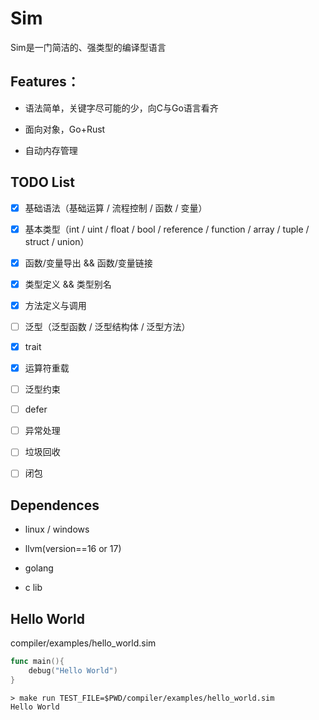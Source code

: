 # Sim

Sim是一门简洁的、强类型的编译型语言

## Features：

+ 语法简单，关键字尽可能的少，向C与Go语言看齐

+ 面向对象，Go+Rust

+ 自动内存管理

## TODO List

+ [x] 基础语法（基础运算 / 流程控制 / 函数 / 变量）

+ [x] 基本类型（int / uint / float / bool / reference / function / array / tuple / struct / union）

+ [x] 函数/变量导出 && 函数/变量链接

+ [x] 类型定义 && 类型别名

+ [x] 方法定义与调用

+ [ ] 泛型（泛型函数 / 泛型结构体 / 泛型方法）

+ [x] trait

+ [x] 运算符重载

+ [ ] 泛型约束

+ [ ] defer

+ [ ] 异常处理

+ [ ] 垃圾回收

+ [ ] 闭包

## Dependences

+ linux / windows

+ llvm(version==16 or 17)

+ golang

+ c lib

## Hello World

compiler/examples/hello_world.sim

```go
func main(){
    debug("Hello World")
}
```

```shell
> make run TEST_FILE=$PWD/compiler/examples/hello_world.sim
Hello World
```